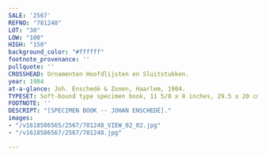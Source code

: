 ```yaml
---
SALE: '2567'
REFNO: "781248"
LOT: "30"
LOW: "100"
HIGH: "150"
background_color: "#ffffff"
footnote_provenance: ''
pullquote: ''
CROSSHEAD: Ornamenten Hoofdlijsten en Sluitstukken.
year: 1904
at-a-glance: Joh. Enschedé & Zonen, Haarlem, 1904.
TYPESET: Soft-bound type specimen book, 11 5/8 x 8 inches, 29.5 x 20 cm.
FOOTNOTE: ''
DESCRIPT: "[SPECIMEN BOOK -- JOHAN ENSCHEDÉ]."
images:
- "/v1618586565/2567/781248_VIEW_02_02.jpg"
- "/v1618586567/2567/781248.jpg"

---
```

